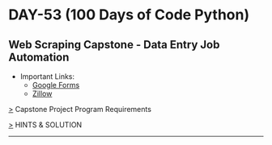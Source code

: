 # DAY-53 (100 Days of Code Python)

## Web Scraping Capstone - Data Entry Job Automation

* Important Links: 
  * [Google Forms](https://docs.google.com/forms/)     <!-- https://docs.google.com/forms/d/e/1FAIpQLSc1HKNf5H6WZttOhSYgnBPK676eGdqxo0gNL1PcOG7hiilvAg/viewform?usp=sf_link -->
  * [Zillow](https://www.zillow.com/homes/for_rent/1-_beds/?searchQueryState=%7B%22pagination%22%3A%7B%7D%2C%22usersSearchTerm%22%3Anull%2C%22mapBounds%22%3A%7B%22west%22%3A-122.56276167822266%2C%22east%22%3A-122.30389632177734%2C%22south%22%3A37.69261345230467%2C%22north%22%3A37.857877098316834%7D%2C%22isMapVisible%22%3Atrue%2C%22filterState%22%3A%7B%22fr%22%3A%7B%22value%22%3Atrue%7D%2C%22fsba%22%3A%7B%22value%22%3Afalse%7D%2C%22fsbo%22%3A%7B%22value%22%3Afalse%7D%2C%22nc%22%3A%7B%22value%22%3Afalse%7D%2C%22cmsn%22%3A%7B%22value%22%3Afalse%7D%2C%22auc%22%3A%7B%22value%22%3Afalse%7D%2C%22fore%22%3A%7B%22value%22%3Afalse%7D%2C%22pmf%22%3A%7B%22value%22%3Afalse%7D%2C%22pf%22%3A%7B%22value%22%3Afalse%7D%2C%22mp%22%3A%7B%22max%22%3A3000%7D%2C%22price%22%3A%7B%22max%22%3A872627%7D%2C%22beds%22%3A%7B%22min%22%3A1%7D%7D%2C%22isListVisible%22%3Atrue%2C%22mapZoom%22%3A12%7D) 

[>](https://github.com/Aniruddh-482/Python-Bootcamp/blob/main/053/Web%20Scraping%20Capstone%20-%20Data%20Entry%20Job%20Automation/main.py) Capstone Project Program Requirements <br>
<!--
**Capstone Project Program Requirements**  
---
As we get closer to the latter part of the course, and as you build up your skills every day, 
the challenges are going to become more life-like and more challenging. As a developer, 
you will spend most of your time figuring out how to do things using Google and StackOverflow. 
It's rare that I come across a new project and already know exactly what code I need to write.

In this capstone project, you will need to apply everything you've learnt about website and 
web scraping with Beautiful Soup and Selenium to complete the project and fulfil the project requirements. 
You might also need to do your own research and revision to complete the task.

But first, you need to create a new form in Google Forms.
``` shell
    1. Go to https://docs.google.com/forms/ and create your own form.
    2. Add 3 questions to the form, make all questions "short-answer".
    3. Click send and copy the link address of the form. You will need to use this in your program.
    4. Go to this web address on Zillow and see how the website is structured, this is where you'll be scraping the data from.
```
Program Requirements:  
``` shell
    * Use BeautifulSoup/Requests to scrape all the listings from the Zillow web address (Step 4 above).  
    * Create a list of links for all the listings you scraped.  
    * Create a list of prices for all the listings you scraped.  
    * Create a list of addresses for all the listings you scraped.  
    * Use Selenium to fill in the form you created (step 1,2,3 above). Each listing should have its price/address/link added to the form. 
      You will need to fill in a new form for each new listing.   
    * Once all the data has been filled in, click on the "Sheet" icon to create a Google Sheet from the responses to the Google Form. 
      You should end up with a spreadsheet with all the details from the properties.  
```
-->

[>](https://github.com/Aniruddh-482/Python-Bootcamp/blob/main/053/Web%20Scraping%20Capstone%20-%20Data%20Entry%20Job%20Automation/main.py) HINTS & SOLUTION <br>
<hr>

